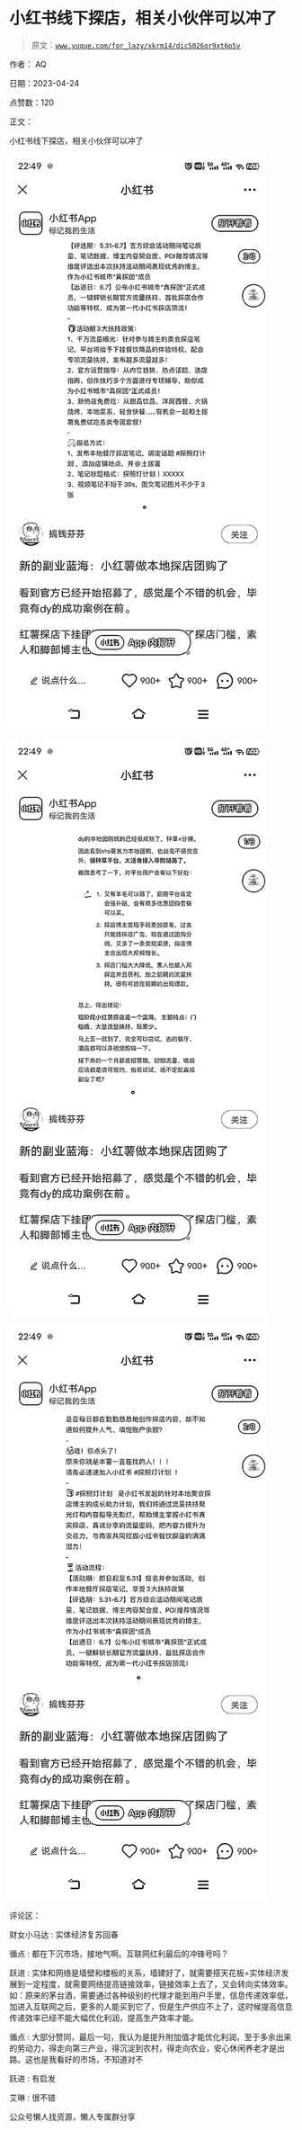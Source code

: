 # 小红书线下探店，相关小伙伴可以冲了

> 原文：[`www.yuque.com/for_lazy/xkrm14/dic5026or9xt6p5v`](https://www.yuque.com/for_lazy/xkrm14/dic5026or9xt6p5v)

作者： AQ

日期：2023-04-24

点赞数：120

正文：

小红书线下探店，相关小伙伴可以冲了

![](img/8d9272f304530e351a6c9f830cc8dbfa.png)

![](img/cb20b9e220c9b081e7b850a4d2bf319d.png)

![](img/4626227d49de6d68a60fbb250e55bb37.png)

评论区：

财女小马达 : 实体经济复苏回春

循点 : 都在下沉市场，接地气啊。互联网红利最后的冲锋号吗？

跃进 : 实体和网络是墙壁和楼板的关系，墙建好了，就需要搭天花板=实体经济发展到一定程度，就需要网络提高链接效率，链接效率上去了，又会转向实体效率。 如：原来的茅台酒，需要通过各种级别的代理才能到用户手里，信息传递效率低，加进入互联网之后，更多的人能买到它了，但是生产供应不上了，这时候提高信息传递效率已经不能大幅优化利润，提高生产效率才能。

循点 : 大部分赞同，最后一句，我认为是提升附加值才能优化利润，至于多余出来的劳动力，得走向第三产业，得沉淀到农村，得走向农业，安心休闲养老才是出路。这也是我看好的市场，不知道对不

跃进 : 有启发

艾琳 : 很不错

公众号懒人找资源，懒人专属群分享

